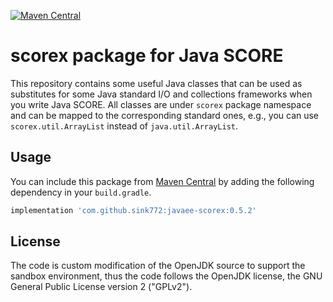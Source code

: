 [![Maven Central](https://maven-badges.herokuapp.com/maven-central/com.github.sink772/javaee-scorex/badge.svg)](https://search.maven.org/search?q=g:com.github.sink772%20a:javaee-scorex)

# scorex package for Java SCORE

This repository contains some useful Java classes that can be used as substitutes for some Java standard I/O and collections frameworks when you write Java SCORE.
All classes are under `scorex` package namespace and can be mapped to the corresponding standard ones, e.g., you can use `scorex.util.ArrayList` instead of `java.util.ArrayList`.

## Usage

You can include this package from [Maven Central](https://search.maven.org/search?q=g:com.github.sink772%20a:javaee-scorex)
by adding the following dependency in your `build.gradle`.

```groovy
implementation 'com.github.sink772:javaee-scorex:0.5.2'
```

## License

The code is custom modification of the OpenJDK source to support the sandbox environment,
thus the code follows the OpenJDK license, the GNU General Public License version 2 ("GPLv2").
